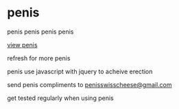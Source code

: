 penis
=====

penis penis penis penis

[view penis](http://penisswisscheese.github.io/penis/)

refresh for more penis

penis use javascript with jquery to acheive erection 

send penis compliments to penisswisscheese@gmail.com

get tested regularly when using penis
